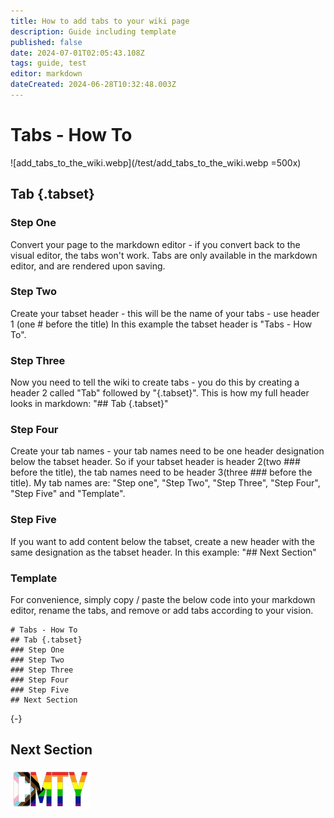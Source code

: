 ```yaml
---
title: How to add tabs to your wiki page
description: Guide including template
published: false
date: 2024-07-01T02:05:43.108Z
tags: guide, test
editor: markdown
dateCreated: 2024-06-28T10:32:48.003Z
---
```


# Tabs - How To
<!-- add some fancy text here if you want to -->

![add_tabs_to_the_wiki.webp](/test/add_tabs_to_the_wiki.webp =500x)

## Tab {.tabset}
### Step One
Convert your page to the markdown editor - if you convert back to the visual editor, the tabs won't work.
Tabs are only available in the markdown editor, and are rendered upon saving.
### Step Two
Create your tabset header - this will be the name of your tabs - use header 1 (one # before the title)
In this example the tabset header is "Tabs - How To".
### Step Three
Now you need to tell the wiki to create tabs - you do this by creating a header 2 called "Tab" followed by "{.tabset}".
This is how my full header looks in markdown:
"## Tab {.tabset}"
### Step Four
Create your tab names - your tab names need to be one header designation below the tabset header. So if your tabset header is header 2(two ### before the title), the tab names need to be header 3(three ### before the title).
My tab names are: "Step one", "Step Two", "Step Three", "Step Four", "Step Five" and "Template".
### Step Five
If you want to add content below the tabset, create a new header with the same designation as the tabset header.
In this example: "## Next Section"

### Template
For convenience, simply copy / paste the below code into your markdown editor, rename the tabs, and remove or add tabs according to your vision.

```
# Tabs - How To
## Tab {.tabset}
### Step One
### Step Two
### Step Three
### Step Four
### Step Five
## Next Section
```

{-}

## Next Section
<!-- add some more fancy text, I recommend questionable poetry -->
![cmty_pride_logo.webp](/test/alithea/cmty_pride_logo.webp)
























